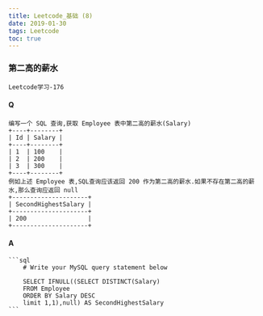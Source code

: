 ```yaml
---
title: Leetcode_基础 (8)
date: 2019-01-30
tags: Leetcode
toc: true
---
```


### 第二高的薪水
    Leetcode学习-176

<!-- more -->

#### Q
    编写一个 SQL 查询,获取 Employee 表中第二高的薪水(Salary)
    +----+--------+
    | Id | Salary |
    +----+--------+
    | 1  | 100    |
    | 2  | 200    |
    | 3  | 300    |
    +----+--------+
    例如上述 Employee 表,SQL查询应该返回 200 作为第二高的薪水.如果不存在第二高的薪水,那么查询应返回 null
    +---------------------+
    | SecondHighestSalary |
    +---------------------+
    | 200                 |
    +---------------------+

#### A
    ```sql
        # Write your MySQL query statement below

        SELECT IFNULL((SELECT DISTINCT(Salary) 
        FROM Employee
        ORDER BY Salary DESC
        limit 1,1),null) AS SecondHighestSalary
    ```
